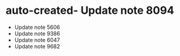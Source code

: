 # auto-created- Update note 8094
- Update note 5606
- Update note 9386
- Update note 6047
- Update note 9682
